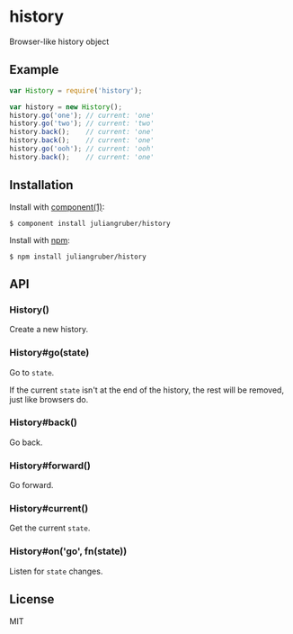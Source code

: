 
# history

  Browser-like history object

## Example

```js
var History = require('history');

var history = new History();
history.go('one'); // current: 'one'
history.go('two'); // current: 'two'
history.back();    // current: 'one'
history.back();    // current: 'one'
history.go('ooh'); // current: 'ooh'
history.back();    // current: 'one'
```

## Installation

  Install with [component(1)](http://component.io):

    $ component install juliangruber/history

  Install with [npm](https://npmjs.org):

    $ npm install juliangruber/history

## API

### History()

  Create a new history.

### History#go(state)

  Go to `state`.

  If the current `state` isn't at the end of the history, the rest will be removed, just like browsers do.

### History#back()

  Go back.

### History#forward()

  Go forward.

### History#current()

  Get the current `state`.

### History#on('go', fn(state))

  Listen for `state` changes.

## License

  MIT
